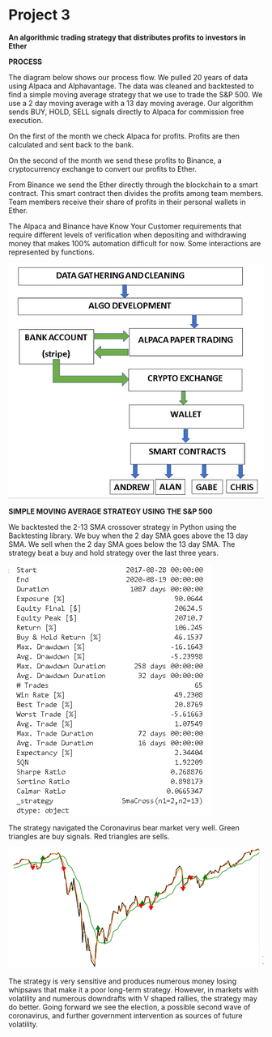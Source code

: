# Project 3 

**An algorithmic trading strategy that distributes profits to investors in Ether**

**PROCESS**

The diagram below shows our process flow. We pulled 20 years of data using Alpaca and Alphavantage. The data was cleaned and backtested to find a simple moving average strategy that we use to trade the S&P 500. We use a 2 day moving average with a 13 day moving average. Our algorithm sends BUY, HOLD, SELL signals directly to Alpaca for commission free execution.

On the first of the month we check Alpaca for profits. Profits are then calculated and sent back to the bank.

On the second of the month we send these profits to Binance, a cryptocurrency exchange to convert our profits to Ether. 

From Binance we send the Ether directly through the blockchain to a smart contract. This smart contract then divides the profits among team members. Team members receive their share of profits in their personal wallets in Ether.  

The Alpaca and Binance have Know Your Customer requirements that require different levels of verification when depositing and withdrawing money that makes 100% automation difficult for now. Some interactions are represented by functions.


![whole_process.png](screenshots/whole_process.png)



**SIMPLE MOVING AVERAGE STRATEGY USING THE S&P 500**

We backtested the 2-13 SMA crossover strategy in Python using the Backtesting library. We buy when the 2 day SMA goes above the 13 day SMA. We sell when the 2 day SMA goes below the 13 day SMA. The strategy beat a buy and hold strategy over the last three years. 

![sma_2_13_backtest.png](screenshots/sma_2_13_backtest.png)


The strategy navigated the Coronavirus bear market very well. Green triangles are buy signals. Red triangles are sells. 

![sma_2_13_bear.png](screenshots/sma_2_13_bear.png)


The strategy is very sensitive and produces numerous money losing whipsaws that make it a poor long-term strategy. However, in markets with volatility and numerous downdrafts with V shaped rallies, the strategy may do better. Going forward we see the election, a possible second wave of coronavirus, and further government intervention as sources of future volatility. 